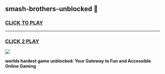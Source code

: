 
## smash-brothers-unblocked 👋
<h3>
<a href="https://premium.freeplayer.one?title=smash-brothers-unblocked&ref=14F">CLICK TO PLAY</a></h3>
<hr>

<h3>
<a href="https://premium.freeplayer.one?title=smash-brothers-unblocked&ref=14F">CLICK 2 PLAY</a>
  
</h3>

<a href="https://premium.freeplayer.one?title=smash-brothers-unblocked&ref=12F/"><img src="https://clearcache.store/games.png"></a>


**worlds hardest game unblocked: Your Gateway to Fun and Accessible Online Gaming**
